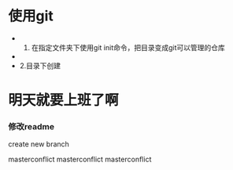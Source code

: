 # 使用git
* 1. 在指定文件夹下使用git init命令，把目录变成git可以管理的仓库
*  
* 2.目录下创建

# 明天就要上班了啊

### 修改readme

create new branch

masterconflict masterconflict masterconflict